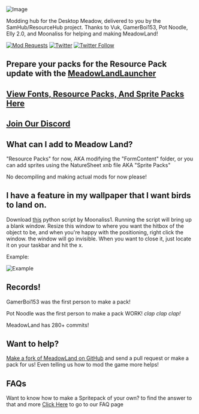 ![Image](https://cdn.discordapp.com/attachments/702937727754043473/703296452004282538/BCw65lm_50x.png)

Modding hub for the Desktop Meadow, delivered to you by the SamHub/ResourceHub project.
Thanks to Vuk, GamerBoi153, Pot Noodle, Elly 2.0, and Moonaliss for helping and making MeadowLand!

[![Mod Requests](https://img.shields.io/github/issues/UnofficialSamHub/MeadowLand?label=Mod%20Requests%2FIssues)](https://github.com/UnofficialSamHub/MeadowLand/issues)
[![Twitter](https://img.shields.io/twitter/url?url=https%3A%2F%2Funofficialsamhub.github.io%2FMeadowLand%2F)](https://twitter.com/intent/tweet?url=https%3A%2F%2Funofficialsamhub.github.io%2FMeadowLand%2F&via=vuk_samhubs)
[![Twitter Follow](https://img.shields.io/twitter/follow/vuk_samhubs?label=Follow%20us%21&style=social)](https://twitter.com/intent/follow?screen_name=vuk_samhubs) 

## Prepare your packs for the Resource Pack update with the [MeadowLandLauncher](https://github.com/UnofficialSamHub/MeadowLauncher/releases)

## [View Fonts, Resource Packs, And Sprite Packs Here](rp/index/INDEX.md)

## [Join Our Discord](https://discord.gg/W4kTbaV)

## What can I add to Meadow Land?
"Resource Packs" for now, AKA modifying the "FormContent" folder, or you can add sprites using the NatureSheet xnb file AKA "Sprite Packs"

No decompiling and making actual mods for now please!

## I have a feature in my wallpaper that I want birds to land on.
Download [this](https://github.com/Moonaliss1/desktopmeadowtool/releases/download/v1/blank.pyw) python script by Moonaliss1.
Running the script will bring up a blank window. Resize this window to where you want the hitbox of the object to be, and when you're happy with the positioning, right click the window. the window will go invisible. When you want to close it, just locate it on your taskbar and hit the x.

Example:

![Example](https://user-images.githubusercontent.com/60161840/80380026-93713b00-8864-11ea-9ffc-0632b17a6732.gif)

## Records!
GamerBoi153 was the first person to make a pack!

Pot Noodle was the first person to make a pack WORK! *clap clap clap!*

MeadowLand has 280+ commits!

## Want to help?

[Make a fork of MeadowLand on GitHub](https://github.com/UnofficialSamHub/MeadowLand/) and send a pull request or make a pack for us! Even telling us how to mod the game more helps!

## FAQs

Want to know how to make a Spritepack of your own? to find the answer to that and more [Click Here](FAQ.md) to go to our FAQ page
